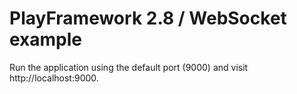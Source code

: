 # PlayFramework 2.8 / WebSocket example

Run the application using the default port (9000) and visit http://localhost:9000.
